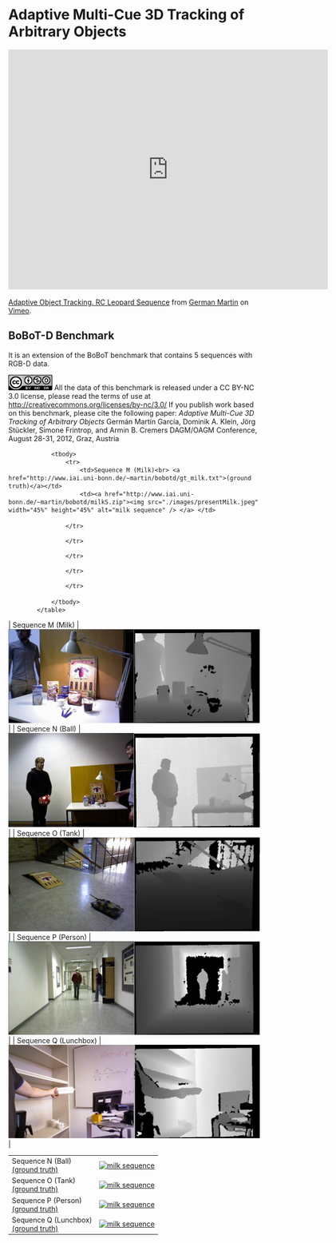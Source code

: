 # Adaptive Multi-Cue 3D Tracking of Arbitrary Objects


<iframe src="https://player.vimeo.com/video/33781357" width="640" height="480" frameborder="0" webkitallowfullscreen mozallowfullscreen allowfullscreen> </iframe>
<p><a href="https://vimeo.com/33781357">Adaptive Object Tracking. RC Leopard Sequence</a> from <a href="https://vimeo.com/germanmg">German Martin</a> on <a href="https://vimeo.com">Vimeo</a>.</p>


## BoBoT-D Benchmark

It is an extension of the BoBoT benchmark that contains 5 sequences with RGB-D data. 


![image alt <](license.png "License") All the data of this benchmark is released under a CC BY-NC 3.0 license, please read the terms of use at http://creativecommons.org/licenses/by-nc/3.0/
If you publish work based on this benchmark, please cite the following paper:
*Adaptive Multi-Cue 3D Tracking of Arbitrary Objects*
Germán Martín García, Dominik A. Klein, Jörg Stückler, Simone Frintrop, and Armin B. Cremers 
DAGM/OAGM Conference, August 28-31, 2012, Graz, Austria 


<table cellpadding="0" cellspacing="0">
												
				<tbody>
					<tr>
						<td>Sequence M (Milk)<br> <a href="http://www.iai.uni-bonn.de/~martin/bobotd/gt_milk.txt">(ground truth)</a></td>
						<td><a href="http://www.iai.uni-bonn.de/~martin/bobotd/milkS.zip"><img src="./images/presentMilk.jpeg" width="45%" height="45%" alt="milk sequence" /> </a> </td>
						
					</tr>

<tr>
						<td>Sequence N (Ball)<br> <a href="http://www.iai.uni-bonn.de/~martin/bobotd/gt_ball.txt">(ground truth)</a></td>
						<td><a href="http://www.iai.uni-bonn.de/~martin/bobotd/ballS.zip"><img src="./images/presentBall.jpeg" width="45%" height="45%" alt="milk sequence" /> </a> </td>
						
					</tr>

<tr>
						<td>Sequence O (Tank)<br> <a href="http://www.iai.uni-bonn.de/~martin/bobotd/gt_tank.txt">(ground truth)</a></td>
						<td><a href="http://www.iai.uni-bonn.de/~martin/bobotd/tankS.zip"><img src="./images/presentTank.jpeg" width="45%" height="45%" alt="milk sequence" /> </a> </td>
						
					</tr>

<tr>
						<td>Sequence P (Person)<br> <a href="http://www.iai.uni-bonn.de/~martin/bobotd/gt_person.txt">(ground truth)</a></td>
						<td><a href="http://www.iai.uni-bonn.de/~martin/bobotd/personS.zip"><img src="./images/presentChase.jpeg" width="45%" height="45%" alt="milk sequence" /> </a> </td>
						
					</tr>

<tr>
						<td>Sequence Q (Lunchbox)<br> <a href="http://www.iai.uni-bonn.de/~martin/bobotd/gt_box.txt">(ground truth)</a></td>
						<td><a href="http://www.iai.uni-bonn.de/~martin/bobotd/boxS.zip"><img src="./images/presentBox.jpeg" width="45%" height="45%" alt="milk sequence" /> </a> </td>
						
					</tr>
					
				</tbody>	
			</table>

| Sequence M (Milk)  | ![Milk](presentMilk.jpeg "Milk") |
| Sequence N (Ball)  | ![Ball](presentBall.jpeg "Ball") |
| Sequence O (Tank)  | ![Tank](presentTank.jpeg "Tank") |
| Sequence P (Person)  | ![Person](presentChase.jpeg "Person") |
| Sequence Q (Lunchbox)  | ![Lunchbox](presentBox.jpeg "Lunchbox") |



